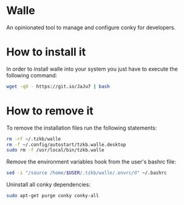 # Walle

An opinionated tool to manage and configure conky for developers.

# How to install it

In order to install walle into your system you just have to execute the following command:

```sh
wget -qO - https://git.io/JaJu7 | bash
```

# How to remove it

To remove the installation files run the following statements:

```sh
rm -rf ~/.tzkb/walle
rm -f ~/.config/autostart/tzkb.walle.desktop
sudo rm -f /usr/local/bin/tzkb.walle
```

Remove the environment variables hook from the user's bashrc file:

```sh
sed -i "/source /home/$USER/.tzkb/walle/.envrc/d" ~/.bashrc
```

Uninstall all conky dependencies:

```sh
sudo apt-get purge conky conky-all
```
